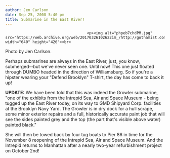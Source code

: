 ```yaml
---
author: Jen Carlson
date: Sep 25, 2008 5:40 pm
title: Submarine in the East River!
---
```


	
										<p><img alt="phpeb7chdPM.jpg" src="https://web.archive.org/web/20170326102622im_/http://gothamist.com/attachments/arts_jen/phpeb7chdPM.jpg" width="640" height="426"><br>
<span class="photo_caption">Photo by Jen Carlson.</span></p>

<p>Perhaps submarines are always in the East River, just, you know, submerged--but we&apos;ve never seen one. Until now! This one just floated through DUMBO headed in the direction of Williamsburg. So if you&apos;re a hipster wearing your &quot;Defend Brooklyn&quot; T-shirt, the day has come to back it up!</p>

<p><strong>UPDATE:</strong> We have been told that this was indeed the Growler submarine, &quot;one of the exhibits from the Intrepid Sea, Air and Space Museum - being tugged up the East River today, on its way to GMD Shipyard Corp. facilities at the Brooklyn Navy Yard. The Growler is in dry dock for a hull scrape, some minor exterior repairs and a full, historically accurate paint job that will see the sides painted grey and the top (the part that&apos;s visible above water) painted black.&quot;</p>

<p>She will then be towed back by four tug boats to Pier 86 in time for the November 8 reopening of the Intrepid Sea, Air and Space Museum. And the Intrepid returns to Manhattan after a nearly two-year refurbishment project on October 2nd!</p>					
										
									
				